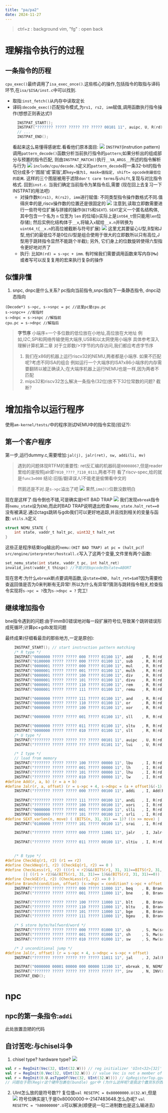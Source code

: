 ```yaml
---
title: "pa/pa2"
date: 2024-11-27
---
```


> ctrl+z : background vim, "fg" : open back

# 理解指令执行的过程
## 一条指令的历程 
`cpu_exec()`最终调用了`isa_exec_once()`.这些核心的操作,包括指令的取指与译码环节,在`isa/$ISA/inst.c`中可以找到.
- 取指:`inst_fetch()`从内存中读取定长
- 译码:`decode_exec()`匹配指令模式,为`rs1, rs2, imm`赋值,调用函数执行指令操作(想想正则表达式!)
  ```c
    INSTPAT_START();
    INSTPAT("??????? ????? ????? ??? ????? 00101 11", auipc, U, R(rd) = s->pc + imm);
    // ...
    INSTPAT_END();
  ```
  看起来这么易懂得感谢宏.看看他们原本面目:
    ![](./pa2_fig/INSTPAT.png)
    `INSTPAT`(instrution pattern)调用`pattern_decode()`函数分析当前执行指令的`pattern`;如果分析出的组成部分与预置的指令匹配, 则由`INSTPAT_MATCH()`执行`__VA_ARGS__`所述的指令解析与行为
    ![](./pa2_fig/Decode.png)
    `include/cpu/decode.h`定义的`pattern_decode`将一条32-bit的指令切分成多个'图层'或'蒙版',即`key=值为1, mask=值指定, shift= opcode到最低位的距离`. 这样的三个图层被用于滤除`don't care terms`与`shift`,复现与对比指令格式. 
    回到`inst.c`. 当我们确定当前指令为某指令后,需要 (现在回上去复习一下INSTPAT的用法吧) 
    - 对操作数`R(rs1), R(rs2), imm`进行赋值: 不同类型指令操作数格式不同.值得庆幸的是,riscv操作数的位置还是很固定的
    ![](./pa2_fig/decode_operand.png)
    注意到,读取立即数需要进行一些符号位扩展与拼接的操作(`BITS`和`SEXT`). 
    `SEXT`定义一个匿名结构体,其中包含一个名为 `n` 位宽为 `len` 的位域(`n`实际上是`int64_t`但只能用`len`位存储); 然后实例化结构体于`__x`,将输入`x`赋给`__x.n`并转换为`uint64_t`(`__x.n`的高位被截断与符号扩展)
    ![](./pa2_fig/BITSSEXT.png)
    这里尤其要留心U型,B型和J型,他们的最低位不是0位(U型是组合使用于很大的立即数所以只有高位,J型用于跳转指令显然不能跳个半截); 另外, 它们身上的位数旋转使得六型指令更好地对齐了
    - 执行: 比如`R(rd) = s->pc + imm`. 有时候我们需要调用函数来写内存(`Mw`)或者写可以反复复用的宏来执行复杂的操作

## 似懂非懂
1. snpc, dnpc是什么关系?
pc指向当前指令,snpc指向下一条静态指令, dnpc动态指向
```
(Decode*) s->pc, s->snpc = pc //这里pc是cpu.pc
s->snpc++ //取指时
s->dnpc = s->snpc //解指前
cpu.pc = s->dnpc //解指后
```


> **字节序**
> 小端序=一个多位数的低位放在小地址,高位放在大地址
> 例如,I2C,SPI和网络传输使用大端序,USB和以太网使用小端序
> 具体参考深入理解计算机第二章
> 对于立即数/>1字节的内存访问,我们都应考虑字节序
> 1. 我们在x86的机器上运行riscv32的NEMU,两者都是小端序. 如果不匹配呢?考虑不同ISA的组合
> 例如运行一个大端序的ISA?x86小端序的内存需要翻转以被正确读入;在大端序机器上运行NEMU也是一样,因为两者不匹配
> 2. mips32和riscv32怎么解决一条指令(32位)放不下32位常数的问题?
>  截断?

# 增加指令以运行程序
使用`am-kernel/tests/`中的程序测试NEMU中的指令实现(验证?):
## 第一个客户程序
第一步,运行dummy.c,需要增加:`jal(j), jalr(ret), sw, addi(li, mv)`

> 遇到的问题体现RTFM的重要性:
> ret反汇编的机器码是`00008067`,但是reader里给的是按照jalr即`?010_????_?110_0111`,两者不符
> 看了riscv-spec,给的就是`func3=000`
> 结论:旧版/翻译误人!不能老是偷懒看中文的

> 然鹅还是不对.是`s->pc`溢出了吧
> ![](./pa2_fig/overflowAt8000_0028.png)
> 果然,`immJ()`位数没数明白

现在是这样了:指令倒也不错,可是确实是HIT BAD TRAP
![](./pa2_fig/JALfixedNoROT1.png)
我们发现`ebreak`指令将`nemu_state`设为`END`,而此时BAD TRAP说明退出检查`nemu_state.halt_ret==0`没有被满足.通过ctags跳转与gdb我们可以更好地追踪,并且找到相关的变量与函数:
`utils.h`定义
```c
struct NEMU_STATE {
	int state, vaddr_t halt_pc, uint32_t halt_ret
}
```
这些正是程序结束log输出的`nemu:(HIT BAD TRAP) at pc = (halt_pc)`!
`src/engine/interpreter/hostcall.c`写入了这两个变量,文件里有两个函数:
```c
set_nemu_state(int state, vaddr_t pc, int halt_ret)
invalid_inst(vaddr_t thispc) //不能识别opcode则state=ABORT
```
现在思考:为什么`ebreak`断点要调用函数,设`state=END, halt_ret=$a0`?因为需要检查返回值是否为0来判断有无异常!
所以为什么有异常?猜测与跳转指令相关,检查指令实现将`s->pc = ?`改为`s->dnpc = ?`
完工!
## 继续增加指令
bne指令遇到的问题:由于immB()错误地对每一段扩展符号位,导致某个跳转错误形成死循环;计算pc+gdb发现问题

最终成果(仔细看最丑的那些地方,一定是原创):
```c
	INSTPAT_START(); // start instruction pattern matching
	/* R type */
	INSTPAT("0000000 ????? ????? 000 ????? 01100 11", add    , R, R(rd) = src1 + src2);
	INSTPAT("0100000 ????? ????? 000 ????? 01100 11", sub    , R, R(rd) = src1 - src2); // neg
	INSTPAT("0000001 ????? ????? 000 ????? 01100 11", mul    , R, R(rd) = src1 * src2);
	INSTPAT("0000001 ????? ????? 001 ????? 01100 11", mulh   , R, R(rd) = ((int64_t)(sword_t)src1 * (sword_t)src2 >> 32)); // signed?
	INSTPAT("0000001 ????? ????? 100 ????? 01100 11", div    , R, R(rd) = (sword_t)src1 / (sword_t)src2);
	INSTPAT("0000001 ????? ????? 101 ????? 01100 11", divu   , R, R(rd) = src1 / src2);
	INSTPAT("0000001 ????? ????? 110 ????? 01100 11", rem    , R, R(rd) = (sword_t)src1 % (sword_t)src2);
	INSTPAT("0000001 ????? ????? 111 ????? 01100 11", remu   , R, R(rd) = src1 % src2);

	INSTPAT("0000000 ????? ????? 111 ????? 01100 11", and    , R, R(rd) = src1 & src2);
	INSTPAT("0000000 ????? ????? 110 ????? 01100 11", or     , R, R(rd) = src1 | src2);
	INSTPAT("0000000 ????? ????? 100 ????? 01100 11", xor    , R, R(rd) = src1 ^ src2);

	INSTPAT("0000000 ????? ????? 001 ????? 01100 11", sll    , R, R(rd) = src1 << src2);

	INSTPAT("0000000 ????? ????? 011 ????? 01100 11", sltu   , R, R(rd) = (src1 < src2)); // snez
	INSTPAT("0000000 ????? ????? 010 ????? 01100 11", slt    , R, R(rd) = (src1 < src2) && (BITS(src1, 31, 31) == BITS(src2, 31, 31))); 
	/* U type */
	INSTPAT("??????? ????? ????? ??? ????? 00101 11", auipc  , U, R(rd) = s->pc + imm);
	INSTPAT("??????? ????? ????? ??? ????? 01101 11", lui    , U, R(rd) = imm);

	/* I type */
	// load from memory
	INSTPAT("??????? ????? ????? 100 ????? 00000 11", lbu    , I, R(rd) = Mr(src1 + imm, 1));
	INSTPAT("??????? ????? ????? 001 ????? 00000 11", lh     , I, R(rd) = SEXT(Mr(src1 + imm, 2), 16));
	INSTPAT("??????? ????? ????? 101 ????? 00000 11", lhu    , I, R(rd) = Mr(src1 + imm, 2));
	INSTPAT("??????? ????? ????? 010 ????? 00000 11", lw     , I, R(rd) = Mr(src1 + imm, 4)); 
#define Add(r, a, b) (r = a + b)
#define Jalr(r, a, offset) (r = s->pc + 4, s->dnpc = (a + offset)&(-1))
	INSTPAT("??????? ????? ????? 000 ????? 00100 11", addi   , I, Add(R(rd), src1, imm)); // mv == addi
																						  // li == lui or addi in RV32I																						  
	INSTPAT("??????? ????? ????? 111 ????? 00100 11", andi   , I, R(rd) = src1 & imm); // zext.b
	INSTPAT("??????? ????? ????? 100 ????? 00100 11", xori   , I, R(rd) = src1 ^ imm); // not == xori -1
	INSTPAT("0000000 ????? ????? 001 ????? 00100 11", slli   , I, R(rd) = src1 << imm); 
	INSTPAT("0000000 ????? ????? 101 ????? 00100 11", srli   , I, R(rd) = src1 >> imm); 
#define SEXT_varlen(n, move) ( (BITS(n, 31, 31) == 1)? ((n >> move) | (~0 << (32-move))) : (n >> move) )
	INSTPAT("0100000 ????? ????? 101 ????? 00100 11", srai   , I, R(rd) = SEXT_varlen(src1, (imm&0x1f)) );//SEXT_varlen(src1, 0x1f & imm)); 

	INSTPAT("??????? ????? ????? 000 ????? 11001 11", jalr   , I, Jalr(R(rd), src1, imm));  // return, ret == jalr x0, x1, 0
	
	INSTPAT("??????? ????? ????? 011 ????? 00100 11", sltiu  , I, R(rd) = (src1 < imm)); // compare as unsigned
																						 // seqz == sltiu rd rs1 1

	/* B type */
#define CheckEq(r1, r2) (r1 == r2)
#define CheckNeq(r1, r2) (CheckEq(r1, r2) == 0 )
#define CheckLess(r1, r2) (((r1 < r2)&&(BITS(r1, 31, 31)==BITS(r2, 31, 31))) \
		|| ((r1 > r2)&&(BITS(r1, 31, 31)== 1)&&(BITS(r2, 31, 31)==0)) )
#define CheckGE(r1, r2) (CheckLess(r1, r2) == 0 )
#define Branch(condition, offset) (s->dnpc = condition? s->pc + offset : s->dnpc )
	INSTPAT("??????? ????? ????? 000 ????? 11000 11", beq    , B, Branch(CheckEq(src1, src2), imm));// beqz = beq(src1, R(0), imm)); 
	INSTPAT("??????? ????? ????? 001 ????? 11000 11", bne    , B, Branch(CheckNeq(src1, src2), imm)); 

	INSTPAT("??????? ????? ????? 100 ????? 11000 11", blt    , B, Branch(CheckLess(src1, src2), imm)); // compared as signed
	INSTPAT("??????? ????? ????? 110 ????? 11000 11", bltu   , B, Branch((src1 < src2), imm)); 
	INSTPAT("??????? ????? ????? 101 ????? 11000 11", bge    , B, Branch(CheckGE(src1, src2), imm)); 
	INSTPAT("??????? ????? ????? 111 ????? 11000 11", bgeu   , B, Branch((src1 >= src2), imm)); 

	/* S store byte/halfword/word */
	INSTPAT("??????? ????? ????? 000 ????? 01000 11", sb     , S, Mw(src1 + imm, 1, src2));
	INSTPAT("??????? ????? ????? 001 ????? 01000 11", sh     , S, Mw(src1 + imm, 2, src2));
	INSTPAT("??????? ????? ????? 010 ????? 01000 11", sw     , S, Mw(src1 + imm, 4, src2));

	/* J unconditional jump */
#define Jal(r, offset) (r = s->pc + 4, s->dnpc = s->pc + offset)
	INSTPAT("??????? ????? ????? ??? ????? 11011 11", jal    , J, Jal(R(rd), imm)); // j = jal(R(0), imm)

	INSTPAT("0000000 00001 00000 000 00000 11100 11", ebreak , N, NEMUTRAP(s->pc, R(10))); // R(10) = $a0, function return
	INSTPAT("??????? ????? ????? ??? ????? ????? ??", inv    , N, INV(s->pc));
	INSTPAT_END();
```

# npc
## npc的第一条指令:`addi`
此处放置丑陋的代码
## 自讨苦吃:与chisel斗争
1. chisel type? hardware type? 
  ![](./pa2_fig/gprVec.png)
  ```scala
  val r = RegInit(Vec(32, UInt(32.W))) // reg initializer 'UInt<32>[32]' must be hardware, not a bare Chisel type
  val r = RegInit(0.Vec(32, UInt(32.W))) // value Vec is not a member of Int
  val r = RegInit(0.U.asTypeOf(Vec(32, UInt(32.W)))) // GpRegisterTop.gpr_r: Reg[UInt<32>[32]]' must be a Chisel type, not hardware
  // 问题在于把(Reg)r这个硬件包裹在(bundle) gpr中 (为什么这样呢?是我这个蠢货东抄西抄)
  ```
2. UInt怎么放的是符号数??
   复位值`val RESETPC = 0x80000000.U(32.W)`,但是
  ![](./pa2_fig/uintRESETPC.png)
  符号位确实是1,于是0x80000000$\rightarrow$-2147483648.怎么办呢? `val RESETPC = "h80000000".U`可以解决(顺便说一句二进制数也是这么输进去)
